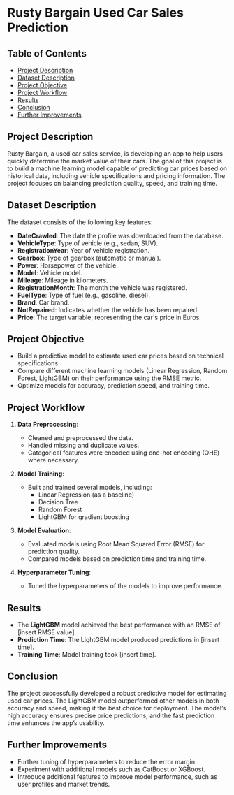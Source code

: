 # Rusty Bargain Used Car Sales Prediction

## Table of Contents
- [Project Description](#project-description)
- [Dataset Description](#dataset-description)
- [Project Objective](#project-objective)
- [Project Workflow](#project-workflow)
- [Results](#results)
- [Conclusion](#conclusion)
- [Further Improvements](#further-improvements)

## Project Description
Rusty Bargain, a used car sales service, is developing an app to help users quickly determine the market value of their cars. The goal of this project is to build a machine learning model capable of predicting car prices based on historical data, including vehicle specifications and pricing information. The project focuses on balancing prediction quality, speed, and training time.

## Dataset Description
The dataset consists of the following key features:
- **DateCrawled**: The date the profile was downloaded from the database.
- **VehicleType**: Type of vehicle (e.g., sedan, SUV).
- **RegistrationYear**: Year of vehicle registration.
- **Gearbox**: Type of gearbox (automatic or manual).
- **Power**: Horsepower of the vehicle.
- **Model**: Vehicle model.
- **Mileage**: Mileage in kilometers.
- **RegistrationMonth**: The month the vehicle was registered.
- **FuelType**: Type of fuel (e.g., gasoline, diesel).
- **Brand**: Car brand.
- **NotRepaired**: Indicates whether the vehicle has been repaired.
- **Price**: The target variable, representing the car's price in Euros.

## Project Objective
- Build a predictive model to estimate used car prices based on technical specifications.
- Compare different machine learning models (Linear Regression, Random Forest, LightGBM) on their performance using the RMSE metric.
- Optimize models for accuracy, prediction speed, and training time.

## Project Workflow
1. **Data Preprocessing**:
   - Cleaned and preprocessed the data.
   - Handled missing and duplicate values.
   - Categorical features were encoded using one-hot encoding (OHE) where necessary.
   
2. **Model Training**:
   - Built and trained several models, including:
     - Linear Regression (as a baseline)
     - Decision Tree
     - Random Forest
     - LightGBM for gradient boosting

3. **Model Evaluation**:
   - Evaluated models using Root Mean Squared Error (RMSE) for prediction quality.
   - Compared models based on prediction time and training time.

4. **Hyperparameter Tuning**:
   - Tuned the hyperparameters of the models to improve performance.

## Results
- The **LightGBM** model achieved the best performance with an RMSE of [insert RMSE value].
- **Prediction Time**: The LightGBM model produced predictions in [insert time].
- **Training Time**: Model training took [insert time].

## Conclusion
The project successfully developed a robust predictive model for estimating used car prices. The LightGBM model outperformed other models in both accuracy and speed, making it the best choice for deployment. The model’s high accuracy ensures precise price predictions, and the fast prediction time enhances the app’s usability.

## Further Improvements
- Further tuning of hyperparameters to reduce the error margin.
- Experiment with additional models such as CatBoost or XGBoost.
- Introduce additional features to improve model performance, such as user profiles and market trends.
